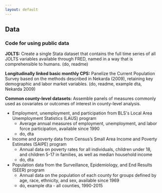 ```yaml
---
layout: default
---
```


## Data

### Code for using public data

**JOLTS:** Create a single Stata dataset that contains the full time series of all JOLTS variables available through FRED, named in a way that is comprehensible to humans. (do, readme)

**Longitudinally linked basic monthly CPS:** Panelize the Current Population Survey based on the methods described in Nekarda (2009), retaining key demographic and labor market variables. (do, readme, example dta, Nekarda 2009)

**Common county-level datasets:** Assemble panels of measures commonly used as covariates or outcomes of interest in county-level analysis.
- Employment, unemployment, and participation from BLS's Local Area Unemployment Statistics (LAUS) program
  - Average annual measures of employment, unemployment, and labor force participation, available since 1990
  - do, dta
- Income and poverty data from Census’s Small Area Income and Poverty Estimates (SAIPE) program
  - Annual data on poverty rates for all individuals, children under 18, and children 5-17 in families, as well as median household income
  - do, dta
- Population data from the Surveillance, Epidemiology, and End Results (SEER) program
  - Annual data on the population of each county for groups defined by age, race, ethnicity, and sex, available since 1969
  - do, example dta - all counties, 1990-2015